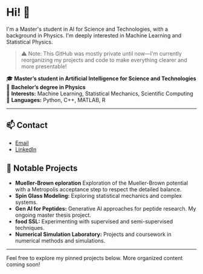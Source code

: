 # Hi! 👋

I'm a Master's student in AI for Science and Technologies, with a background in Physics. I'm deeply interested in Machine Learning and Statistical Physics.

> ⚠️ Note: This GitHub was mostly private until now—I'm currently reorganizing my projects and code to make everything clearer and more presentable!

🎓 **Master’s student in Artificial Intelligence for Science and Technologies**  
🔬 **Bachelor’s degree in Physics**  
🧠 **Interests:** Machine Learning, Statistical Mechanics, Scientific Computing  
🐍 **Languages:** Python, C++, MATLAB, R

---

## 📫 Contact

- [Email](mailto:c.colturi@campus.unimib.it)
- [LinkedIn](https://www.linkedin.com/in/claudio-colturi/)


## 🚀 Notable Projects
- **Mueller-Brown eploration** Exploration of the Mueller-Brown potential with a Metropolis acceptance step to respect the detailed balance.
- **Spin Glass Modeling:** Exploring statistical mechanics and complex systems.
- **Gen AI for Peptides:** Generative AI approaches for peptide research. My ongoing master thesis project.
- **food SSL:** Experimenting with supervised and semi-supervised techniques.
- **Numerical Simulation Laboratory:** Projects and coursework in numerical methods and simulations.

---

Feel free to explore my pinned projects below. More organized content coming soon!
